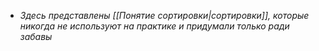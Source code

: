 - *Здесь представлены [[Понятие сортировки|сортировки]], которые никогда не используют на практике и придумали только ради забавы*
